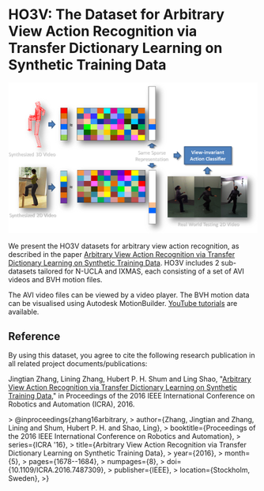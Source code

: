 # HO3V: The Dataset for Arbitrary View Action Recognition via Transfer Dictionary Learning on Synthetic Training Data

![teaser](https://github.com/hubertshum/HO3V/blob/e2d7b608af45505f70d4256eb8fa88f7dcdb2fc0/teaser.png)

<p>We present the HO3V datasets for arbitrary view action recognition, as described in the paper <a href="http://hubertshum.com/pbl_icra2016action.htm">Arbitrary View Action Recognition via Transfer Dictionary Learning on Synthetic Training Data</a>. HO3V includes 2 sub-datasets tailored for N-UCLA and IXMAS, each consisting of a set of AVI videos and BVH motion files.

The AVI video files can be viewed by a video player. The BVH motion data can be visualised using Autodesk MotionBuilder. <a href="https://www.youtube.com/playlist?list=PLtv0q3KQ5a9rKTl3v4qwmTY2VaXemwPu8">YouTube tutorials</a> are available.

<h2>Reference</h2>
<p>By using this dataset, you agree to cite the following research publication in all related project documents/publications:</p>
<p ">Jingtian Zhang, Lining Zhang, Hubert P. H. Shum and Ling Shao, "<a href="http://hubertshum.com/pbl_icra2016action.htm">Arbitrary View Action Recognition via Transfer Dictionary Learning on Synthetic Training Data</a>," in Proceedings of the 2016 IEEE International Conference on Robotics and Automation (ICRA), 2016.</p>
> @inproceedings{zhang16arbitrary,
> author={Zhang, Jingtian and Zhang, Lining and Shum, Hubert P. H. and Shao, Ling},
> booktitle={Proceedings of the 2016 IEEE International Conference on Robotics and Automation},
> series={ICRA '16},
> title={Arbitrary View Action Recognition via Transfer Dictionary Learning on Synthetic Training Data},
> year={2016},
> month={5},
> pages={1678--1684},
> numpages={8},
> doi={10.1109/ICRA.2016.7487309},
> publisher={IEEE},
> location={Stockholm, Sweden},
>}
